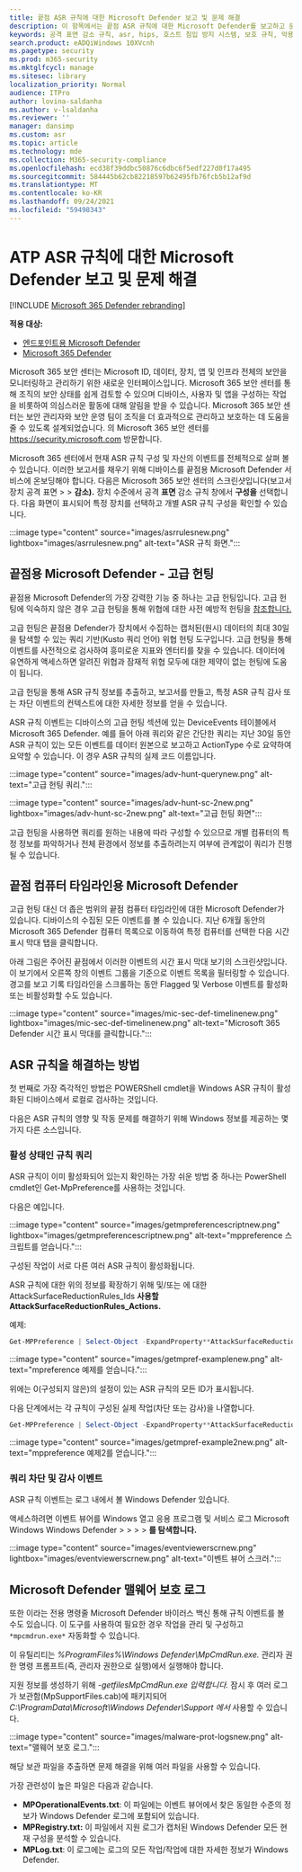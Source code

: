 ```yaml
---
title: 끝점 ASR 규칙에 대한 Microsoft Defender 보고 및 문제 해결
description: 이 항목에서는 끝점 ASR 규칙에 대한 Microsoft Defender를 보고하고 문제를 해결하는 방법을 설명
keywords: 공격 표면 감소 규칙, asr, hips, 호스트 침입 방지 시스템, 보호 규칙, 악용 방지, 악용, 감염 방지, 끝점용 Microsoft Defender
search.product: eADQiWindows 10XVcnh
ms.pagetype: security
ms.prod: m365-security
ms.mktglfcycl: manage
ms.sitesec: library
localization_priority: Normal
audience: ITPro
author: lovina-saldanha
ms.author: v-lsaldanha
ms.reviewer: ''
manager: dansimp
ms.custom: asr
ms.topic: article
ms.technology: mde
ms.collection: M365-security-compliance
ms.openlocfilehash: ecd38f39ddbc50876c6dbc6f5edf227d0f17a495
ms.sourcegitcommit: 584445b62cb82218597b62495fb76fcb5b12af9d
ms.translationtype: MT
ms.contentlocale: ko-KR
ms.lasthandoff: 09/24/2021
ms.locfileid: "59498343"
---
```

# <a name="report-and-troubleshoot-microsoft-defender-for-atp-asr-rules"></a>ATP ASR 규칙에 대한 Microsoft Defender 보고 및 문제 해결

[!INCLUDE [Microsoft 365 Defender rebranding](../../includes/microsoft-defender.md)]

**적용 대상:**

- [엔드포인트용 Microsoft Defender](https://go.microsoft.com/fwlink/?linkid=2154037)
- [Microsoft 365 Defender](https://go.microsoft.com/fwlink/?linkid=2118804)

Microsoft 365 보안 센터는 Microsoft ID, 데이터, 장치, 앱 및 인프라 전체의 보안을 모니터링하고 관리하기 위한 새로운 인터페이스입니다. Microsoft 365 보안 센터를 통해 조직의 보안 상태를 쉽게 검토할 수 있으며 디바이스, 사용자 및 앱을 구성하는 작업을 비롯하여 의심스러운 활동에 대해 알림을 받을 수 있습니다. Microsoft 365 보안 센터는 보안 관리자와 보안 운영 팀이 조직을 더 효과적으로 관리하고 보호하는 데 도움을 줄 수 있도록 설계되었습니다. 의 Microsoft 365 보안 센터를 <https://security.microsoft.com> 방문합니다.

Microsoft 365 센터에서 현재 ASR 규칙 구성 및 자산의 이벤트를 전체적으로 살펴 볼 수 있습니다. 이러한 보고서를 채우기 위해 디바이스를 끝점용 Microsoft Defender 서비스에 온보딩해야 합니다.
다음은 Microsoft 365 보안 센터의 스크린샷입니다(보고서  장치 공격 표면 \>  \> **감소).** 장치 수준에서 공격 **표면** 감소 규칙 창에서 **구성을** 선택합니다. 다음 화면이 표시되어 특정 장치를 선택하고 개별 ASR 규칙 구성을 확인할 수 있습니다.

:::image type="content" source="images/asrrulesnew.png" lightbox="images/asrrulesnew.png" alt-text="ASR 규칙 화면.":::

## <a name="microsoft-defender-for-endpoint---advanced-hunting"></a>끝점용 Microsoft Defender - 고급 헌팅

끝점용 Microsoft Defender의 가장 강력한 기능 중 하나는 고급 헌팅입니다. 고급 헌팅에 익숙하지 않은 경우 고급 헌팅을 통해 위협에 대한 사전 예방적 헌팅을 [참조합니다.](advanced-hunting-overview.md)

고급 헌팅은 끝점용 Defender가 장치에서 수집하는 캡처된(원시) 데이터의 최대 30일을 탐색할 수 있는 쿼리 기반(Kusto 쿼리 언어) 위협 헌팅 도구입니다. 고급 헌팅을 통해 이벤트를 사전적으로 검사하여 흥미로운 지표와 엔터티를 찾을 수 있습니다. 데이터에 유연하게 액세스하면 알려진 위협과 잠재적 위협 모두에 대한 제약이 없는 헌팅에 도움이 됩니다.

고급 헌팅을 통해 ASR 규칙 정보를 추출하고, 보고서를 만들고, 특정 ASR 규칙 감사 또는 차단 이벤트의 컨텍스트에 대한 자세한 정보를 얻을 수 있습니다.

ASR 규칙 이벤트는 디바이스의 고급 헌팅 섹션에 있는 DeviceEvents 테이블에서 Microsoft 365 Defender. 예를 들어 아래 쿼리와 같은 간단한 쿼리는 지난 30일 동안 ASR 규칙이 있는 모든 이벤트를 데이터 원본으로 보고하고 ActionType 수로 요약하여 요약할 수 있습니다. 이 경우 ASR 규칙의 실제 코드 이름입니다.

:::image type="content" source="images/adv-hunt-querynew.png" alt-text="고급 헌팅 쿼리.":::

:::image type="content" source="images/adv-hunt-sc-2new.png" lightbox="images/adv-hunt-sc-2new.png" alt-text="고급 헌팅 화면":::

고급 헌팅을 사용하면 쿼리를 원하는 내용에 따라 구성할 수 있으므로 개별 컴퓨터의 특정 정보를 파악하거나 전체 환경에서 정보를 추출하려는지 여부에 관계없이 쿼리가 진행될 수 있습니다.

## <a name="microsoft-defender-for-endpoint-machine-timeline"></a>끝점 컴퓨터 타임라인용 Microsoft Defender

고급 헌팅 대신 더 좁은 범위의 끝점 컴퓨터 타임라인에 대한 Microsoft Defender가 있습니다. 디바이스의 수집된 모든 이벤트를 볼 수 있습니다. 지난 6개월 동안의 Microsoft 365 Defender 컴퓨터 목록으로 이동하여 특정 컴퓨터를 선택한 다음 시간 표시 막대 탭을 클릭합니다.

아래 그림은 주어진 끝점에서 이러한 이벤트의 시간 표시 막대 보기의 스크린샷입니다. 이 보기에서 오른쪽 창의 이벤트 그룹을 기준으로 이벤트 목록을 필터링할 수 있습니다. 경고를 보고 기록 타임라인을 스크롤하는 동안 Flagged 및 Verbose 이벤트를 활성화 또는 비활성화할 수도 있습니다.

:::image type="content" source="images/mic-sec-def-timelinenew.png" lightbox="images/mic-sec-def-timelinenew.png" alt-text="Microsoft 365 Defender 시간 표시 막대를 클릭합니다.":::

## <a name="how-to-troubleshoot-asr-rules"></a>ASR 규칙을 해결하는 방법

첫 번째로 가장 즉각적인 방법은 POWERShell cmdlet을 Windows ASR 규칙이 활성화된 디바이스에서 로컬로 검사하는 것입니다.

다음은 ASR 규칙의 영향 및 작동 문제를 해결하기 위해 Windows 정보를 제공하는 몇 가지 다른 소스입니다.

### <a name="querying-which-rules-are-active"></a>활성 상태인 규칙 쿼리

ASR 규칙이 이미 활성화되어 있는지 확인하는 가장 쉬운 방법 중 하나는 PowerShell cmdlet인 Get-MpPreference를 사용하는 것입니다.

다음은 예입니다.

:::image type="content" source="images/getmpreferencescriptnew.png" lightbox="images/getmpreferencescriptnew.png" alt-text="mppreference 스크립트를 얻습니다.":::

구성된 작업이 서로 다른 여러 ASR 규칙이 활성화됩니다.

ASR 규칙에 대한 위의 정보를 확장하기 위해 및/또는 에 대한 AttackSurfaceReductionRules_Ids **사용할** **AttackSurfaceReductionRules_Actions.**

예제:

```powershell
Get-MPPreference | Select-Object -ExpandProperty**AttackSurfaceReductionRules_Ids
```

:::image type="content" source="images/getmpref-examplenew.png" alt-text="mpreference 예제를 얻습니다.":::

위에는 0(구성되지 않은)의 설정이 있는 ASR 규칙의 모든 ID가 표시됩니다.

다음 단계에서는 각 규칙이 구성된 실제 작업(차단 또는 감사)을 나열합니다.

```powershell
Get-MPPreference | Select-Object -ExpandProperty**AttackSurfaceReductionRules_Actions
```

:::image type="content" source="images/getmpref-example2new.png" alt-text="mppreference 예제2를 얻습니다.":::

### <a name="querying-blocking-and-auditing-events"></a>쿼리 차단 및 감사 이벤트

ASR 규칙 이벤트는 로그 내에서 볼 Windows Defender 있습니다.

액세스하려면 이벤트 뷰어를 Windows 열고 응용  프로그램 및 서비스 로그 Microsoft Windows Windows Defender \>  \>  \>  \> **를 탐색합니다.**

:::image type="content" source="images/eventviewerscrnew.png" lightbox="images/eventviewerscrnew.png" alt-text="이벤트 뷰어 스크러.":::

## <a name="microsoft-defender-malware-protection-logs"></a>Microsoft Defender 맬웨어 보호 로그

또한 이라는 전용 명령줄 Microsoft Defender 바이러스 백신 통해 규칙 이벤트를 볼 수도 있습니다. 이 도구를 사용하여 필요한 경우 작업을 관리 및 구성하고 `*mpcmdrun.exe*` 자동화할 수 있습니다.

이 유틸리티는 *%ProgramFiles%\Windows Defender\MpCmdRun.exe.* 관리자 권한 명령 프롬프트(즉, 관리자 권한으로 실행)에서 실행해야 합니다.

지원 정보를 생성하기 위해 *-getfilesMpCmdRun.exe 입력합니다.* 잠시 후 여러 로그가 보관함(MpSupportFiles.cab)에 패키지되어 *C:\ProgramData\Microsoft\Windows Defender\Support 에서* 사용할 수 있습니다.

:::image type="content" source="images/malware-prot-logsnew.png" alt-text="맬웨어 보호 로그.":::

해당 보관 파일을 추출하면 문제 해결을 위해 여러 파일을 사용할 수 있습니다.

가장 관련성이 높은 파일은 다음과 같습니다.

- **MPOperationalEvents.txt**: 이 파일에는 이벤트 뷰어에서 찾은 동일한 수준의 정보가 Windows Defender 로그에 포함되어 있습니다.
- **MPRegistry.txt:** 이 파일에서 지원 로그가 캡처된 Windows Defender 모든 현재 구성을 분석할 수 있습니다.
- **MPLog.txt**: 이 로그에는 로그의 모든 작업/작업에 대한 자세한 정보가 Windows Defender.
